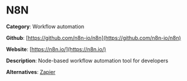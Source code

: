
# N8N

**Category**: Workflow automation

**Github**: [https://github.com/n8n-io/n8n](https://github.com/n8n-io/n8n)

**Website**: [https://n8n.io/](https://n8n.io/)

**Description**:
Node-based workflow automation tool for developers

**Alternatives**: [Zapier](https://zapier.com/)

